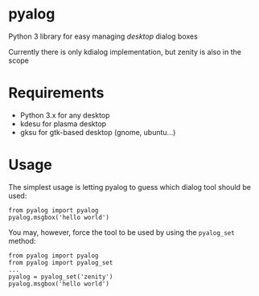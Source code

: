 # pyalog
Python 3 library for easy managing _desktop_ dialog boxes

Currently there is only kdialog implementation, but zenity is also in the scope

# Requirements

- Python 3.x for any desktop
- kdesu for plasma desktop
- gksu for gtk-based desktop (gnome, ubuntu...)

# Usage

The simplest usage is letting pyalog to guess which dialog tool should be used:

    from pyalog import pyalog
    pyalog.msgbox('hello world')

You may, however, force the tool to be used by using the `pyalog_set` method:

    from pyalog import pyalog
    from pyalog import pyalog_set
    ...
    pyalog = pyalog_set('zenity')
    pyalog.msgbox('hello world')

